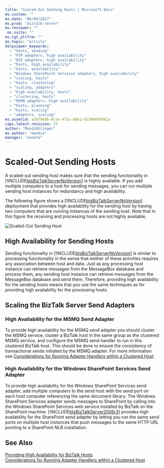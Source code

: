 ```yaml
---
title: "Scaled-Out Sending Hosts | Microsoft Docs"
ms.custom: ""
ms.date: "06/08/2017"
ms.prod: "biztalk-server"
ms.reviewer: ""
 ms.suite: ""
ms.tgt_pltfrm: ""
ms.topic: "article"
helpviewer_keywords: 
  - "hosts, sending"
  - "FTP adapters, high availability"
  - "EDI adapters, high availability"
  - "hosts, high availability"
  - "hosts, availability"
  - "Windows SharePoint Services adapters, high availability"
  - "scaling, hosts"
  - "hosts, clustering"
  - "scaling, adapters"
  - "high availability, hosts"
  - "clustering, hosts"
  - "MSMQ adapters, high availability"
  - "hosts, planning"
  - "hosts, scaling"
  - "adapters, scaling"
ms.assetid: a3d79e0b-8c1e-471c-88e2-623600dfd81a
caps.latest.revision: 25
author: "MandiOhlinger"
ms.author: "mandia"
manager: "anneta"
---
```

# Scaled-Out Sending Hosts
A scaled-out sending host makes sure that the sending functionality in [!INCLUDE[btsBizTalkServerNoVersion](../includes/btsbiztalkservernoversion-md.md)] is highly available. If you add multiple computers to a host for sending messages, you can run multiple sending host instances for redundancy and high availability.  
  
 The following figure shows a [!INCLUDE[btsBizTalkServerNoVersion](../includes/btsbiztalkservernoversion-md.md)] deployment that provides high availability for the sending host by having two computers that are running instances of the sending host. Note that in this figure the receiving and processing hosts are not highly available.  
  
 ![Scaled&#45;Out Sending Host](../core/media/tdi-ha-scalesend.gif "TDI_HA_ScaleSend")  
  
## High Availability for Sending Hosts  
 Sending functionality in [!INCLUDE[btsBizTalkServerNoVersion](../includes/btsbiztalkservernoversion-md.md)] is similar to processing functionality in the sense that neither of these activities requires any association between host and data. Just as any processing host instance can retrieve messages from the MessageBox database and process them, any sending host instance can retrieve messages from the MessageBox database and send them. Therefore, providing high availability for the sending hosts means that you use the same techniques as for providing high availability for the processing hosts.  
  
## Scaling the BizTalk Server Send Adapters  
  
### High Availability for the MSMQ Send Adapter  
 To provide high availability for the MSMQ send adapter you should cluster the MSMQ service, cluster a BizTalk host in the same group as the clustered MSMQ service, and configure the MSMQ send handler to run in this clustered BizTalk host. This should be done to ensure the consistency of transactional sends initiated by the MSMQ adapter. For more information see [Considerations for Running Adapter Handlers within a Clustered Host](../core/considerations-for-running-adapter-handlers-within-a-clustered-host1.md).  
  
### High Availability for the Windows SharePoint Services Send Adapter  
 To provide high availability for the Windows SharePoint Services send adapter, add multiple computers to the send host with the send port on each host computer referencing the same document library. The Windows SharePoint Services adapter sends messages to SharePoint by calling into the Windows SharePoint Services web service installed by BizTalk on the SharePoint machine. [!INCLUDE[btsBizTalkServer2006r3](../includes/btsbiztalkserver2006r3-md.md)] provides high availability for the SharePoint send adapter by letting you run the same send ports on multiple host instances that push messages to the same HTTP URL pointing to a SharePoint NLB installation.  
  
## See Also  
 [Providing High Availability for BizTalk Hosts](../core/providing-high-availability-for-biztalk-hosts.md)   
 [Considerations for Running Adapter Handlers within a Clustered Host](../core/considerations-for-running-adapter-handlers-within-a-clustered-host1.md)